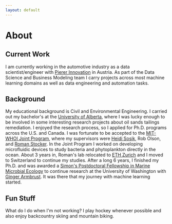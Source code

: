 ```yaml
---
layout: default
---
```


# About
## Current Work
I am currently working in the automotive industry as a data scientist/engineer with [Pierer Innovation](https://www.pierer-innovation.com/) in Austria. As part of the Data Science and Business Modeling team I carry projects across most machine learning domains as well as data engineering and automation tasks. 

## Background
My educational background is Civil and Environmental Engineering. I carried out my bachelor's at the [University of Alberta](https://www.ualberta.ca/index.html), where I was lucky enough to be involved in some interesting research projects about oil sands tailings remediation. I enjoyed the research process, so I applied for Ph.D. programs across the U.S. and Canada. I was fortunate to be accepted to the [MIT-WHOI Joint Program](https://mit.whoi.edu/), where my supervisors were [Heidi Sosik](https://www2.whoi.edu/staff/hsosik/), Rob Olson, and [Roman Stocker](https://stockerlab.ethz.ch/). In the Joint Program I worked on developing microfluidic devices to study bacteria and phytoplankton directly in the ocean. About 3 years in, Roman's lab relocated to [ETH Zurich](https://ethz.ch/en.html) and I moved to Switzerland to continue my studies. After a long 6 years, I finished my Ph.D. and was awarded a [Simon's Postdoctoral Fellowship in Marine Microbial Ecology](https://www.simonsfoundation.org/grant/simons-postdoctoral-fellowships-in-marine-microbial-ecology/#:~:text=The%20Simons%20Foundation%20invites%20applications,ocean%20processes%2C%20and%20vice%20versa.) to continue research at the University of Washington with [Ginger Armbrust](https://armbrustlab.ocean.washington.edu/). It was there that my journey with machine learning started.

## Fun Stuff
What do I do when I'm not working? I play hockey whenever possible and also enjoy backcountry skiing and mountain biking. 
